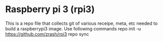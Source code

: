 # Raspberry pi 3 (rpi3)
This is a repo file that collects git of various receipe, meta, etc needed to build a raspberrypi3 image.
Use following commands 
repo init -u https://github.com/zrash/rpi3 
repo sync 
